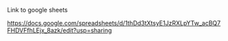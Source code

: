 Link to google sheets

https://docs.google.com/spreadsheets/d/1thDd3tXtsyE1JzRXLpYTw_acBQ7FHDVFfhLEjx_8azk/edit?usp=sharing

